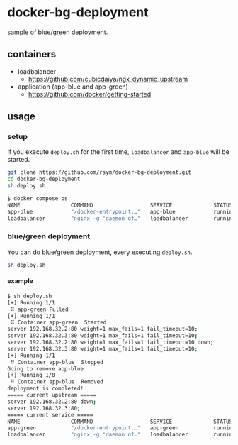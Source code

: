 # docker-bg-deployment

sample of blue/green deployment.

## containers

 - loadbalancer
   - https://github.com/cubicdaiya/ngx_dynamic_upstream
 - application (app-blue and app-green)
   - https://github.com/docker/getting-started

## usage

### setup

If you execute `deploy.sh` for the first time, `loadbalancer` and `app-blue` will be started.

```sh
git clone https://github.com/rsym/docker-bg-deployment.git
cd docker-bg-deployment
sh deploy.sh
```

```sh
$ docker compose ps
NAME                COMMAND                  SERVICE             STATUS              PORTS
app-blue            "/docker-entrypoint.…"   app-blue            running             80/tcp
loadbalancer        "nginx -g 'daemon of…"   loadbalancer        running             0.0.0.0:80->80/tcp, :::80->80/tcp
```

### blue/green deployment

You can do blue/green deployment, every executing `deploy.sh`.
```sh
sh deploy.sh
```

#### example

```sh
$ sh deploy.sh
[+] Running 1/1
 ⠿ app-green Pulled                                                                                                             2.4s
[+] Running 1/1
 ⠿ Container app-green  Started                                                                                                 0.7s
server 192.168.32.2:80 weight=1 max_fails=1 fail_timeout=10;
server 192.168.32.3:80 weight=1 max_fails=1 fail_timeout=10;
server 192.168.32.2:80 weight=1 max_fails=1 fail_timeout=10 down;
server 192.168.32.3:80 weight=1 max_fails=1 fail_timeout=10;
[+] Running 1/1
 ⠿ Container app-blue  Stopped                                                                                                  0.2s
Going to remove app-blue
[+] Running 1/0
 ⠿ Container app-blue  Removed                                                                                                  0.0s
deployment is completed!
===== current upstream =====
server 192.168.32.2:80 down;
server 192.168.32.3:80;
===== current service =====
NAME                COMMAND                  SERVICE             STATUS              PORTS
app-green           "/docker-entrypoint.…"   app-green           running             80/tcp
loadbalancer        "nginx -g 'daemon of…"   loadbalancer        running             0.0.0.0:80->80/tcp, :::80->80/tcp

```
